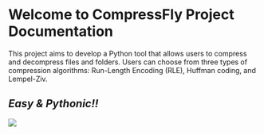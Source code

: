 # Welcome to CompressFly Project Documentation

This project aims to develop a Python tool that allows users to compress and decompress files and folders. Users can choose from three types of compression algorithms: Run-Length Encoding (RLE), Huffman coding, and Lempel-Ziv.


## *Easy & Pythonic!!* 


![](https://media3.giphy.com/media/v1.Y2lkPTc5MGI3NjExYzJ3YmVlMWRxejUzeWZ5ZmttbG5wNXhrYW13OXZwd3ZvcXVtZGtlZSZlcD12MV9pbnRlcm5hbF9naWZfYnlfaWQmY3Q9Zw/cNfdCiR00n8kCKeuhJ/giphy.gif)
